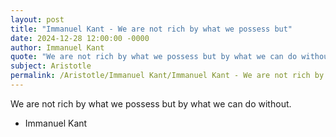 ```yaml
---
layout: post
title: "Immanuel Kant - We are not rich by what we possess but"
date: 2024-12-28 12:00:00 -0000
author: Immanuel Kant
quote: "We are not rich by what we possess but by what we can do without."
subject: Aristotle
permalink: /Aristotle/Immanuel Kant/Immanuel Kant - We are not rich by what we possess but
---
```


We are not rich by what we possess but by what we can do without.

- Immanuel Kant
